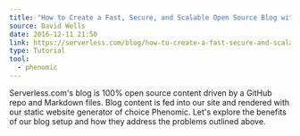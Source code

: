 ```yaml
---
title: "How to Create a Fast, Secure, and Scalable Open Source Blog with React + Markdown"
source: David Wells
date: 2016-12-11 21:50
link: https://serverless.com/blog/how-to-create-a-fast-secure-and-scalable-open-source-blog-with-react-markdown/
type: Tutorial
tool:
  - phenomic
---
```

Serverless.com's blog is 100% open source content driven by a GitHub repo and Markdown files. Blog content is fed into our site and rendered with our static website generator of choice Phenomic. Let's explore the benefits of our blog setup and how they address the problems outlined above.





